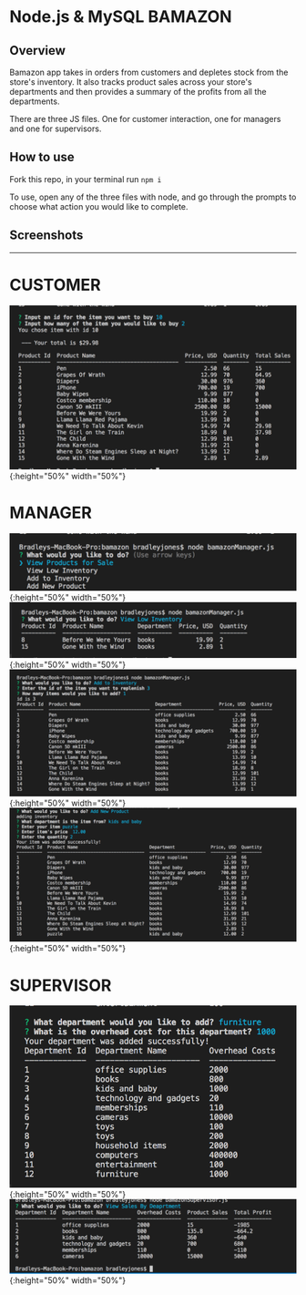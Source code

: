# Node.js & MySQL BAMAZON

## Overview
Bamazon app takes in orders from customers and depletes stock from the store's inventory. It also  tracks product sales across your store's departments and then provides a summary of the profits from all the departments. 

There are three JS files. One for customer interaction, one for managers and one for supervisors. 

## How to use
Fork this repo, in your terminal run ```npm i```

To use,  open any of the three files with node, and go through the prompts to choose what action you would like to complete.
 
 ## Screenshots 
 ______________________

 # CUSTOMER
![buy items](./images/customer.png){:height="50%" width="50%"}

# MANAGER
![manager menu](./images/manager_menu.png){:height="50%" width="50%"}
![low stock](./images/low_stock.png){:height="50%" width="50%"}
![add inventory](./images/add_inventory.png){:height="50%" width="50%"}
![add product](./images/add_product.png){:height="50%" width="50%"}

# SUPERVISOR
![add department](./images/add_department.png){:height="50%" width="50%"}
![view sales](./images/view_department_sales.png){:height="50%" width="50%"}